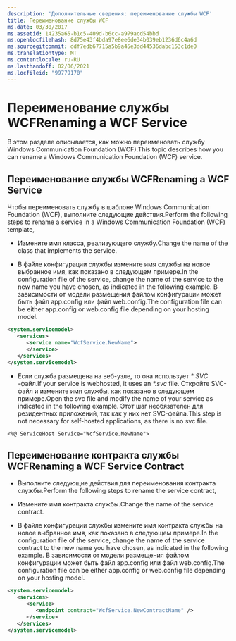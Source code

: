 ```yaml
---
description: 'Дополнительные сведения: переименование службы WCF'
title: Переименование службы WCF
ms.date: 03/30/2017
ms.assetid: 14235a65-b1c5-409d-b6cc-a979acd54bbd
ms.openlocfilehash: 8d75e43f4bda97e8ee6de34b039eb1236d6c4a6d
ms.sourcegitcommit: ddf7edb67715a5b9a45e3dd44536dabc153c1de0
ms.translationtype: MT
ms.contentlocale: ru-RU
ms.lasthandoff: 02/06/2021
ms.locfileid: "99779170"
---
```

# <a name="renaming-a-wcf-service"></a><span data-ttu-id="b8ce0-103">Переименование службы WCF</span><span class="sxs-lookup"><span data-stu-id="b8ce0-103">Renaming a WCF Service</span></span>

<span data-ttu-id="b8ce0-104">В этом разделе описывается, как можно переименовать службу Windows Communication Foundation (WCF).</span><span class="sxs-lookup"><span data-stu-id="b8ce0-104">This topic describes how you can rename a Windows Communication Foundation (WCF) service.</span></span>  
  
## <a name="renaming-a-wcf-service"></a><span data-ttu-id="b8ce0-105">Переименование службы WCF</span><span class="sxs-lookup"><span data-stu-id="b8ce0-105">Renaming a WCF Service</span></span>  

 <span data-ttu-id="b8ce0-106">Чтобы переименовать службу в шаблоне Windows Communication Foundation (WCF), выполните следующие действия.</span><span class="sxs-lookup"><span data-stu-id="b8ce0-106">Perform the following steps to rename a service in a Windows Communication Foundation (WCF) template,</span></span>  
  
- <span data-ttu-id="b8ce0-107">Измените имя класса, реализующего службу.</span><span class="sxs-lookup"><span data-stu-id="b8ce0-107">Change the name of the class that implements the service.</span></span>  
  
- <span data-ttu-id="b8ce0-108">В файле конфигурации службы измените имя службы на новое выбранное имя, как показано в следующем примере.</span><span class="sxs-lookup"><span data-stu-id="b8ce0-108">In the configuration file of the service, change the name of the service to the new name you have chosen, as indicated in the following example.</span></span> <span data-ttu-id="b8ce0-109">В зависимости от модели размещения файлом конфигурации может быть файл app.config или файл web.config.</span><span class="sxs-lookup"><span data-stu-id="b8ce0-109">The configuration file can be either app.config or web.config file depending on your hosting model.</span></span>  
  
```xml  
<system.servicemodel>  
   <services>  
      <service name="WcfService.NewName">  
      </service>  
   </services>  
</system.servicemodel>  
```  
  
- <span data-ttu-id="b8ce0-110">Если служба размещена на веб-узле, то она использует *\* SVC* -файл.</span><span class="sxs-lookup"><span data-stu-id="b8ce0-110">If your service is webhosted, it uses an *\*.svc* file.</span></span> <span data-ttu-id="b8ce0-111">Откройте SVC-файл и измените имя службы, как показано в следующем примере.</span><span class="sxs-lookup"><span data-stu-id="b8ce0-111">Open the svc file and modify the name of your service as indicated in the following example.</span></span> <span data-ttu-id="b8ce0-112">Этот шаг необязателен для резидентных приложений, так как у них нет SVC-файла.</span><span class="sxs-lookup"><span data-stu-id="b8ce0-112">This step is not necessary for self-hosted applications, as there is no svc file.</span></span>  
  
```aspx-csharp
<%@ ServiceHost Service="WcfService.NewName">  
```  
  
## <a name="renaming-a-wcf-service-contract"></a><span data-ttu-id="b8ce0-113">Переименование контракта службы WCF</span><span class="sxs-lookup"><span data-stu-id="b8ce0-113">Renaming a WCF Service Contract</span></span>  
  
- <span data-ttu-id="b8ce0-114">Выполните следующие действия для переименования контракта службы.</span><span class="sxs-lookup"><span data-stu-id="b8ce0-114">Perform the following steps to rename the service contract,</span></span>  
  
- <span data-ttu-id="b8ce0-115">Измените имя контракта службы.</span><span class="sxs-lookup"><span data-stu-id="b8ce0-115">Change the name of the service contract.</span></span>  
  
- <span data-ttu-id="b8ce0-116">В файле конфигурации службы измените имя контракта службы на новое выбранное имя, как показано в следующем примере.</span><span class="sxs-lookup"><span data-stu-id="b8ce0-116">In the configuration file of the service, change the name of the service contract to the new name you have chosen, as indicated in the following example.</span></span> <span data-ttu-id="b8ce0-117">В зависимости от модели размещения файлом конфигурации может быть файл app.config или файл web.config.</span><span class="sxs-lookup"><span data-stu-id="b8ce0-117">The configuration file can be either app.config or web.config file depending on your hosting model.</span></span>  
  
```xml  
<system.servicemodel>  
   <services>  
      <service>  
         <endpoint contract="WcfService.NewContractName" />  
      </service>  
   </services>  
</system.servicemodel>  
```
